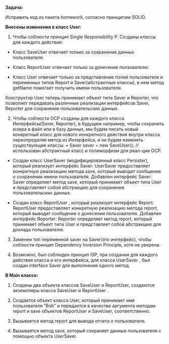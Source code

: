 **Задача:** 

Исправить код из пакета homework, согласно принципам SOLID.

**Внесены изменения в класс User:**

1. Чтобы соблюсти принцип Single Responsibility P. Созданы классы для каждого действия:

- Класс SaveUser отвечает только за сохранение данных пользователя.

- Класс ReportUser отвечает только за донесение ползователю.

- Класс User отвечает только за представление полей пользователя и переменных типов Report и Saver(абстрактные классы), в нем метод getName помогает получить имени пользователя.

Конструктор User теперь принимает объект типа Saver и Reporter, что позволяет передавать различные реализации интерфейсов Saver, Reporter для сохранения пользовательских данных.

2. Чтобы соблюсти OCP созданы для каждого класса Интерфейсы(Saver, Reporter), в будущем например, чтобы сохранить юзера в файл или в базу данных, мы будем писать новый конкретный класс для нового конкретного действия внутри класса переопределяя метод из Интерфейса, и не будем изменять существующие классы. • Saver saver = new SaveUser(); //использован абстрактный класс и полиморфизм для реал-ции OCP.

- Создан класс UserSaver (модифицированный класс Persister), который реализует интерфейс Saver: UserSaver предоставляет конкретную реализацию метода save, который выводит сообщение о сохранении имени пользователя. Добавлен интерфейс Saver: Saver определяет метод save, который принимает объект типа User и представляет собой абстракцию для сохранения пользовательских данных.

- Создан класс ReportUser , который реализует интерфейс Report: ReportUser предоставляет конкретную реализацию метода report, который выводит сообщение о донесении пользователю. Добавлен интерфейс Reporter: Reporter определяет метод report, который принимает объект типа User и представляет собой абстракцию для доклада пользователю.

3. Заменен тип переменной saver на Saver(это интерфейс), чтобы соблюсти принцип Dependency Inversion Principle, хотя не уверена.

4. Возможно, был соблюден принцип ISP, при создании для каждого действия класса и его интерфейса, для класса UserSaver , был создан interface Saver для выполнения одного метод.

**В Main классе:**

1. Созданы два объекта классов SaveUser и ReportUser, создаются экземпляры класса SaveUser и ReportUser .

2. Создается объект класса User, который принимает имя пользователя “Bob” и передается в качестве аргумента методам report и save объектов ReportUser и SaveUser, соответственно.

3. Вызывается метод report для вывода отчета о пользователе.

4. Вызывается метод save, который сохраняет данные пользователя с помощью объекта UserSaver.